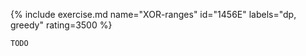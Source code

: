 {% include exercise.md name="XOR-ranges" id="1456E" labels="dp, greedy" rating=3500 %}

```
TODO
```
